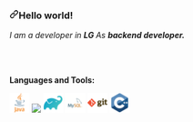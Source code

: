<h3 dir="auto"><a id="user-content-hello-world" class="anchor" aria-hidden="true" href="#hello-world"><svg class="octicon octicon-link" viewBox="0 0 16 16" version="1.1" width="16" height="16" aria-hidden="true"><path fill-rule="evenodd" d="M7.775 3.275a.75.75 0 001.06 1.06l1.25-1.25a2 2 0 112.83 2.83l-2.5 2.5a2 2 0 01-2.83 0 .75.75 0 00-1.06 1.06 3.5 3.5 0 004.95 0l2.5-2.5a3.5 3.5 0 00-4.95-4.95l-1.25 1.25zm-4.69 9.64a2 2 0 010-2.83l2.5-2.5a2 2 0 012.83 0 .75.75 0 001.06-1.06 3.5 3.5 0 00-4.95 0l-2.5 2.5a3.5 3.5 0 004.95 4.95l1.25-1.25a.75.75 0 00-1.06-1.06l-1.25 1.25a2 2 0 01-2.83 0z"></path></svg></a>Hello world! </h3>

<p dir="auto">
  <em>
    I am a developer in <b>LG </b> As <b>backend developer.<b>
  </b></b></em>
  
  <br><br>




<p dir="auto"><strong>Languages and Tools:</strong></p>
<p dir="auto">
<code><a target="_blank" rel="noopener noreferrer" href="https://raw.githubusercontent.com/github/explore/80688e429a7d4ef2fca1e82350fe8e3517d3494d/topics/java/java.png"><img height="35" src="https://raw.githubusercontent.com/github/explore/80688e429a7d4ef2fca1e82350fe8e3517d3494d/topics/java/java.png" style="max-width: 100%;"></a></code>
<code><a target="_blank" rel="noopener noreferrer" 
href="https://raw.githubusercontent.com/spring-projects/spring-framework/main/src/docs/spring-framework.png"><img height="35" src="https://raw.githubusercontent.com/spring-projects/spring-framework/main/src/docs/spring-framework.png" style="max-width: 100%;"></a></code>
<code><a target="_blank" rel="noopener noreferrer" href="https://raw.githubusercontent.com/github/explore/59009b1589a883459c0ae19044e3e7e3ec0c4e0a/topics/gradle/gradle.png"><img height="35" src="https://raw.githubusercontent.com/github/explore/59009b1589a883459c0ae19044e3e7e3ec0c4e0a/topics/gradle/gradle.png" style="max-width: 100%;"></a></code>
<code><a target="_blank" rel="noopener noreferrer" href="https://raw.githubusercontent.com/github/explore/80688e429a7d4ef2fca1e82350fe8e3517d3494d/topics/mysql/mysql.png"><img height="35" src="https://raw.githubusercontent.com/github/explore/80688e429a7d4ef2fca1e82350fe8e3517d3494d/topics/mysql/mysql.png" style="max-width: 100%;"></a></code>
<code><a target="_blank" rel="noopener noreferrer" href="https://raw.githubusercontent.com/github/explore/80688e429a7d4ef2fca1e82350fe8e3517d3494d/topics/git/git.png"><img height="35" src="https://raw.githubusercontent.com/github/explore/80688e429a7d4ef2fca1e82350fe8e3517d3494d/topics/git/git.png" style="max-width: 100%;"></a></code>
<code><a target="_blank" rel="noopener noreferrer" href="https://raw.githubusercontent.com/github/explore/80688e429a7d4ef2fca1e82350fe8e3517d3494d/topics/cpp/cpp.png"><img height="35" src="https://raw.githubusercontent.com/github/explore/80688e429a7d4ef2fca1e82350fe8e3517d3494d/topics/cpp/cpp.png" style="max-width: 100%;"></a></code></p>


<!-- ![sinyo2-ssu's GitHub stats](https://github-readme-stats.vercel.app/api?username=sinyo2-ssu&show_icons=true&theme=dark) -->
